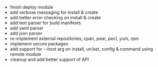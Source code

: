 - finish deploy module
- add verbose messaging for install & create
- add better error checking on install & create
- add text parser for build manifests
- add yaml parser
- add json parser 
- re-implement external repositories; cpan, pear, pecl, yum, rpm
- implement secure packages
- add support for --host arg on install, un/set, config & command using remote module
- cleanup and add better support of API